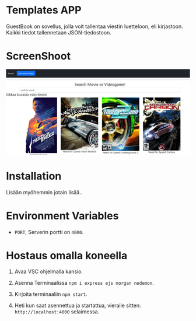 # Templates APP

GuestBook on sovellus, jolla voit tallentaa viestin luetteloon, eli kirjastoon. Kaikki tiedot tallennetaan JSON-tiedostoon. 

# ScreenShoot

![Templates App](src/docs/screenshot.png)

# Installation

Lisään myöhemmin jotain lisää..

# Environment Variables

- `PORT`, Serverin portti on `4000`.


# Hostaus omalla koneella

1. Avaa VSC ohjelmalla kansio.

2. Asenna Terminaalissa `npm i express ejs morgan nodemon`.

3. Kirjoita terminaaliin `npm start`.

4. Heti kun saat asennettua ja startattua, vieraile sitten: `http://localhost:4000` selaimessa.


